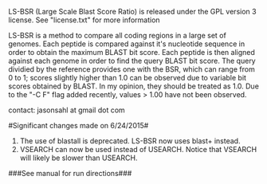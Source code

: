 LS-BSR (Large Scale Blast Score Ratio) is released under the GPL version 3 license.  See "license.txt" for more information

LS-BSR is a method to compare all coding regions in a large set of genomes.
Each peptide is compared against it's nucleotide sequence in order to obtain
the maximum BLAST bit score.  Each peptide is then aligned against each genome
in order to find the query BLAST bit score.  The query dividied by the reference
provides one with the BSR, which can range from 0 to 1; scores slightly higher
than 1.0 can be observed due to variable bit scores obtained by BLAST.  In my opinion,
they should be treated as 1.0.  Due to the "-C F" flag added recently, values > 1.00
have not been observed.

contact: jasonsahl at gmail dot com

#Significant changes made on 6/24/2015#

1. The use of blastall is deprecated. LS-BSR now uses blast+ instead.
2. VSEARCH can now be used instead of USEARCH. Notice that VSEARCH will likely be slower than USEARCH. 

###See manual for run directions###

  

